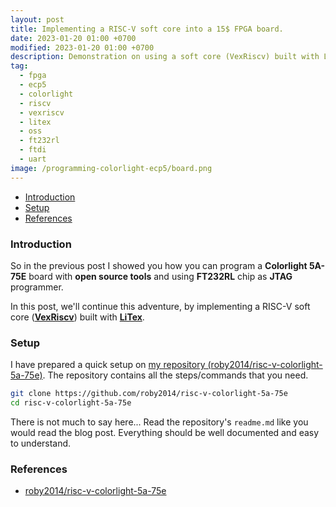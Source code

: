 ```yaml
---
layout: post
title: Implementing a RISC-V soft core into a 15$ FPGA board.
date: 2023-01-20 01:00 +0700
modified: 2023-01-20 01:00 +0700
description: Demonstration on using a soft core (VexRiscv) built with LiTex in a Colorlight 5A-75E board (Lattice ECP5).
tag:
  - fpga
  - ecp5
  - colorlight
  - riscv
  - vexriscv
  - litex
  - oss
  - ft232rl
  - ftdi
  - uart
image: /programming-colorlight-ecp5/board.png
---
```


- [Introduction](#introduction)
- [Setup](#setup)
- [References](#references)

### Introduction

So in the previous post I showed you how you can program a **Colorlight 5A-75E** board with **open source tools** and using **FT232RL** chip as **JTAG** programmer. 

In this post, we'll continue this adventure, by implementing a RISC-V soft core ([**VexRiscv**](https://github.com/SpinalHDL/VexRiscv)) built with [**LiTex**]((https://github.com/enjoy-digital/litex)).


### Setup

I have prepared a quick setup on [my repository (roby2014/risc-v-colorlight-5a-75e)](https://github.com/roby2014/risc-v-colorlight-5a-75e). The repository contains all the steps/commands that you need. 
```bash
git clone https://github.com/roby2014/risc-v-colorlight-5a-75e
cd risc-v-colorlight-5a-75e
```

There is not much to say here... Read the repository's `readme.md` like you would read the blog post. Everything should be well documented and easy to understand.

### References
- [roby2014/risc-v-colorlight-5a-75e](https://github.com/roby2014/risc-v-colorlight-5a-75e)
